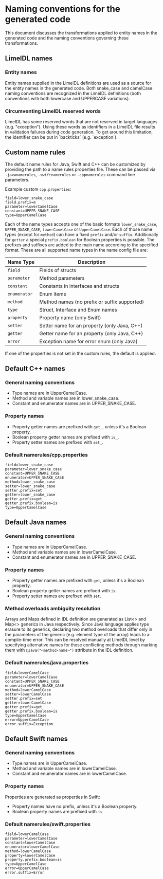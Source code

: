 Naming conventions for the generated code
=========================================

This document discusses the transformations applied to entity names in the generated code and the
naming conventions governing these transformations.

LimeIDL names
-------------------

### Entity names
Entity names supplied in the LimeIDL definitions are used as a source for the entity names in the
generated code. Both snake_case and camelCase naming conventions are recognized in the LimeIDL
definitions (both conventions with both lowercase and UPPERCASE variations).

### Circumventing LimeIDL reserved words
LimeIDL has some reserved words that are not reserved in target languages (e.g. "exception"). Using
these words as identifiers in a LimeIDL file results in validation failures during code generation.
To get around this limitation, the identifier can be put in \`backticks\` (e.g. \`exception\`).

Custom name rules
-----------------

The default name rules for Java, Swift and C++ can be customized by providing the path to a name rules
properties file. These can be passed via `-javanamerules`, `-swiftnamerules` or `-cppnamerules`
command line parameters.

Example custom `cpp.properties`:

```
field=lower_snake_case
field.prefix=m
parameter=lowerCamelCase
constant=UPPER_SNAKE_CASE
type=UpperCamelCase
```

Each of the name types accepts one of the basic formats `lower_snake_case`, `UPPER_SNAKE_CASE`,
`lowerCamelCase` or `UpperCamelCase`. Each of those name types (except for `method`) can have a
fixed `prefix` and/or `suffix`. Additionally for `getter` a special `prefix.boolean` for Boolean
properties is possible. The prefixes and suffixes are added to the main name according to the
specified format.
These are all supported name types in the name config file are:

| Name Type     | Description
| --------------|--------------
| `field`       | Fields of structs
| `parameter`   | Method parameters
| `constant`    | Constants in interfaces and structs
| `enumerator`  | Enum items
| `method`      | Method names (no prefix or suffix supported)
| `type`        | Struct, Interface and Enum names
| `property`    | Property name (only Swift)
| `setter`      | Setter name for an property (only Java, C++)
| `getter`      | Getter name for an property (only Java, C++)
| `error`       | Exception name for error enum (only Java)

If one of the properties is not set in the custom rules, the default is applied.

Default C++ names
-----------------

### General naming conventions
* Type names are in UpperCamelCase.
* Method and variable names are in lower_snake_case.
* Constant and enumerator names are in UPPER_SNAKE_CASE.

### Property names
* Property getter names are prefixed with `get_`, unless it's a Boolean property.
* Boolean property getter names are prefixed with `is_`.
* Property setter names are prefixed with `set_`.

### Default namerules/cpp.properties
```
field=lower_snake_case
parameter=lower_snake_case
constant=UPPER_SNAKE_CASE
enumerator=UPPER_SNAKE_CASE
method=lower_snake_case
setter=lower_snake_case
setter.prefix=set
getter=lower_snake_case
getter.prefix=get
getter.prefix.boolean=is
type=UpperCamelCase
```

Default Java names
----------

### General naming conventions
* Type names are in UpperCamelCase.
* Method and variable names are in lowerCamelCase.
* Constant and enumerator names are in UPPER_SNAKE_CASE.

### Property names
* Property getter names are prefixed with `get`, unless it's a Boolean property.
* Boolean property getter names are prefixed with `is`.
* Property setter names are prefixed with `set`.

### Method overloads ambiguity resolution
Arrays and Maps defined in IDL definition are generated as List<> and Map<> generics in Java
respectively. Since Java language applies type erasure to its generics, declaring two method
overloads that differ only in the parameters of the generic (e.g. element type of the array) leads
to a compile-time error. This can be resolved manually at LimeIDL level by specifying alternative
names for these conflicting methods through marking them with `@Java("<method-name>")` attribute in
the IDL definition.

### Default namerules/java.properties
```
field=lowerCamelCase
parameter=lowerCamelCase
constant=UPPER_SNAKE_CASE
enumerator=UPPER_SNAKE_CASE
method=lowerCamelCase
setter=lowerCamelCase
setter.prefix=set
getter=lowerCamelCase
getter.prefix=get
getter.prefix.boolean=is
type=UpperCamelCase
error=UpperCamelCase
error.suffix=Exception

```

Default Swift names
-----------

### General naming conventions
* Type names are in UpperCamelCase.
* Method and variable names are in lowerCamelCase.
* Constant and enumerator names are in lowerCamelCase.

### Property names
Properties are generated as properties in Swift:
* Property names have no prefix, unless it's a Boolean property.
* Boolean property names are prefixed with `is`.

### Default namerules/swift.properties
```
field=lowerCamelCase
parameter=lowerCamelCase
constant=lowerCamelCase
enumerator=lowerCamelCase
method=lowerCamelCase
property=lowerCamelCase
property.prefix.boolean=is
type=UpperCamelCase
error=UpperCamelCase
error.suffix=Error

```
